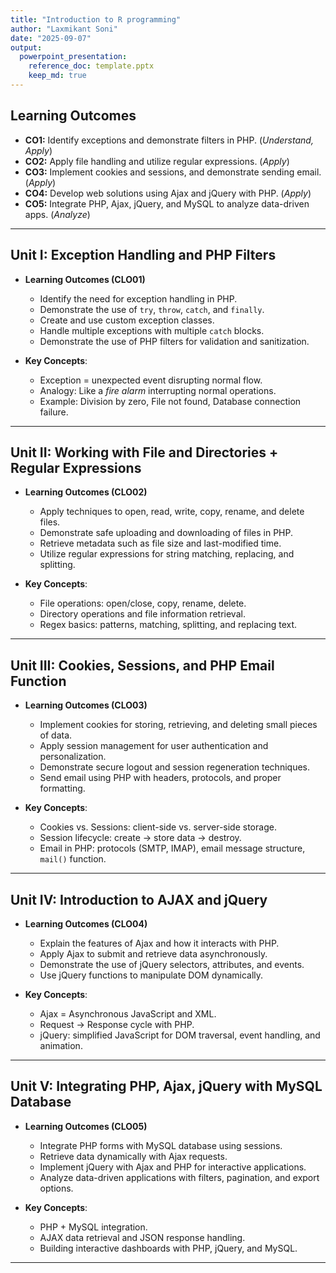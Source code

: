 ```yaml
---
title: "Introduction to R programming"
author: "Laxmikant Soni"
date: "2025-09-07"
output:
  powerpoint_presentation:
    reference_doc: template.pptx
    keep_md: true
---
```




## Learning Outcomes

- **CO1:** Identify exceptions and demonstrate filters in PHP. (*Understand, Apply*)  
- **CO2:** Apply file handling and utilize regular expressions. (*Apply*)  
- **CO3:** Implement cookies and sessions, and demonstrate sending email. (*Apply*)  
- **CO4:** Develop web solutions using Ajax and jQuery with PHP. (*Apply*)  
- **CO5:** Integrate PHP, Ajax, jQuery, and MySQL to analyze data-driven apps. (*Analyze*)  
---

## Unit I: Exception Handling and PHP Filters

- **Learning Outcomes (CLO01)**  
  - Identify the need for exception handling in PHP.  
  - Demonstrate the use of `try`, `throw`, `catch`, and `finally`.  
  - Create and use custom exception classes.  
  - Handle multiple exceptions with multiple `catch` blocks.  
  - Demonstrate the use of PHP filters for validation and sanitization.  

- **Key Concepts**:  
  - Exception = unexpected event disrupting normal flow.  
  - Analogy: Like a *fire alarm* interrupting normal operations.  
  - Example: Division by zero, File not found, Database connection failure.  

---

## Unit II: Working with File and Directories + Regular Expressions

- **Learning Outcomes (CLO02)**  
  - Apply techniques to open, read, write, copy, rename, and delete files.  
  - Demonstrate safe uploading and downloading of files in PHP.  
  - Retrieve metadata such as file size and last-modified time.  
  - Utilize regular expressions for string matching, replacing, and splitting.  

- **Key Concepts**:  
  - File operations: open/close, copy, rename, delete.  
  - Directory operations and file information retrieval.  
  - Regex basics: patterns, matching, splitting, and replacing text.  

---

## Unit III: Cookies, Sessions, and PHP Email Function

- **Learning Outcomes (CLO03)**  
  - Implement cookies for storing, retrieving, and deleting small pieces of data.  
  - Apply session management for user authentication and personalization.  
  - Demonstrate secure logout and session regeneration techniques.  
  - Send email using PHP with headers, protocols, and proper formatting.  

- **Key Concepts**:  
  - Cookies vs. Sessions: client-side vs. server-side storage.  
  - Session lifecycle: create → store data → destroy.  
  - Email in PHP: protocols (SMTP, IMAP), email message structure, `mail()` function.  

---

## Unit IV: Introduction to AJAX and jQuery

- **Learning Outcomes (CLO04)**  
  - Explain the features of Ajax and how it interacts with PHP.  
  - Apply Ajax to submit and retrieve data asynchronously.  
  - Demonstrate the use of jQuery selectors, attributes, and events.  
  - Use jQuery functions to manipulate DOM dynamically.  

- **Key Concepts**:  
  - Ajax = Asynchronous JavaScript and XML.  
  - Request → Response cycle with PHP.  
  - jQuery: simplified JavaScript for DOM traversal, event handling, and animation.  

---

## Unit V: Integrating PHP, Ajax, jQuery with MySQL Database

- **Learning Outcomes (CLO05)**  
  - Integrate PHP forms with MySQL database using sessions.  
  - Retrieve data dynamically with Ajax requests.  
  - Implement jQuery with Ajax and PHP for interactive applications.  
  - Analyze data-driven applications with filters, pagination, and export options.  

- **Key Concepts**:  
  - PHP + MySQL integration.  
  - AJAX data retrieval and JSON response handling.  
  - Building interactive dashboards with PHP, jQuery, and MySQL.  

---
